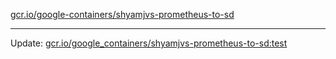 [gcr.io/google-containers/shyamjvs-prometheus-to-sd](https://hub.docker.com/r/cruse/shyamjvs-prometheus-to-sd/tags/) 

----
Update: [gcr.io/google_containers/shyamjvs-prometheus-to-sd:test](https://hub.docker.com/r/cruse/shyamjvs-prometheus-to-sd/tags/)

